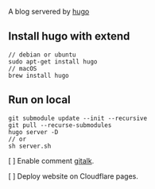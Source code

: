 A blog servered by [hugo](https://gohugo.io/)

## Install hugo with extend
```
// debian or ubuntu
sudo apt-get install hugo
// macOS
brew install hugo
```

## Run on local
```
git submodule update --init --recursive
git pull --recurse-submodules
hugo server -D
// or
sh server.sh
```

 [ ] Enable comment [gitalk](https://github.com/gitalk/gitalk).
 
 [ ] Deploy website on Cloudflare pages.